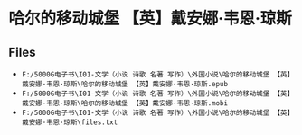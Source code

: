 # 哈尔的移动城堡 【英】戴安娜·韦恩·琼斯

## Files

- `F:/5000G电子书\I01-文学（小说 诗歌 名著 写作）\外国小说\哈尔的移动城堡 【英】戴安娜·韦恩·琼斯\哈尔的移动城堡 【英】戴安娜·韦恩·琼斯.epub`
- `F:/5000G电子书\I01-文学（小说 诗歌 名著 写作）\外国小说\哈尔的移动城堡 【英】戴安娜·韦恩·琼斯\哈尔的移动城堡 【英】戴安娜·韦恩·琼斯.mobi`
- `F:/5000G电子书\I01-文学（小说 诗歌 名著 写作）\外国小说\哈尔的移动城堡 【英】戴安娜·韦恩·琼斯\files.txt`
